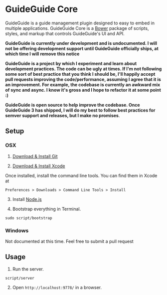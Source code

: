 # GuideGuide Core

GuideGuide is a guide management plugin designed to easy to embed in multiple applications. GuideGuide Core is a [Bower](http://bower.io/) package of scripts, styles, and markup that controls GuideGuide's UI and API.

**GuideGuide is currently under development and is undocumented. I will not be offering development support until GuideGuide officially ships, at which time I will remove this notice**

**GuideGuide is a project by which I experiment and learn about development practices. The code can be ugly at times. If I'm not following some sort of best practice that you think I should be, I'll happily accept pull requests improving the code/performance, assuming I agree that it is an improvement. For example, the codebase is currently an awkward mix of sync and async. I know it's gross and I hope to refactor it at some point :)**

**GuideGuide is open source to help improve the codebase. Once GuideGuide 3 has shipped, I will do my best to follow best practices for semver support and releases, but I make no promises**.

## Setup

### OSX

1. [Download & Install Git](http://git-scm.com/download)

2. [Download & Install Xcode](http://developer.apple.com/xcode/)

  Once installed, install the command line tools. You can find them in Xcode at

  `Preferences > Downloads > Command Line Tools > Install`

3. Install [Node.js](http://nodejs.org/)

4. Bootstrap everything in Terminal.

  ```
  sudo script/bootstrap
  ```

### Windows

Not documented at this time. Feel free to submit a pull request

## Usage

1. Run the server.

  ```
  script/server
  ```

2. Open `http://localhost:9778/` in a browser.

